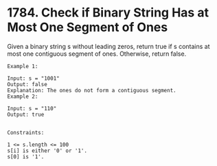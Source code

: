 # 1784. Check if Binary String Has at Most One Segment of Ones
 
Given a binary string s ​​​​​without leading zeros, return true​​​ if s contains at most one contiguous segment of ones. Otherwise, return false.


```
Example 1:

Input: s = "1001"
Output: false
Explanation: The ones do not form a contiguous segment.
Example 2:

Input: s = "110"
Output: true


Constraints:

1 <= s.length <= 100
s[i]​​​​ is either '0' or '1'.
s[0] is '1'.
```